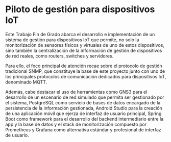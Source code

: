 # Piloto de gestión para dispositivos IoT
Este Trabajo Fin de Grado abarca el desarrollo e implementación de un sistema de gestión para dispositivos IoT que permite, no solo la monitorización de sensores físicos y virtuales de uno de estos dispositivos, sino también la centralización de la información de gestión de dispositivos de red reales, como routers, switches y servidores. 

Para ello, el foco principal de atención recae sobre el protocolo de gestión tradicional SNMP, que constituye la base de este proyecto junto con uno de los principales protocolos de comunicación dedicados para dispositivos IoT, denominado MQTT.

Además, cabe destacar el uso de herramientas como GNS3 para el desarrollo de un escenario de red simulado que permita ser gestionado por el sistema, PostgreSQL como servicio de bases de datos encargado de la persistencia de la información gestionada, Android Studio para la creación de una aplicación móvil que ejerza de interfaz de usuario principal, Spring Boot como framework para el desarrollo del backend intermediario entre la app y la base de datos y el stack de monitorización compuesto por Prometheus y Grafana como alternativa estándar y profesional de interfaz de usuario.

